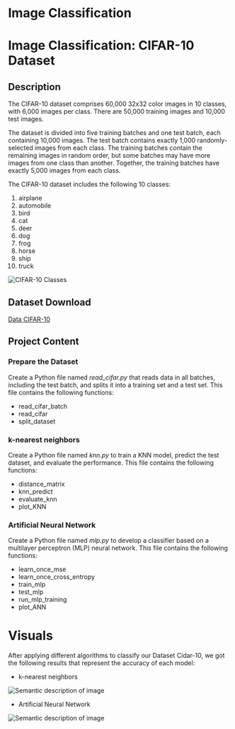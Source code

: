 # Image Classification



# Image Classification: CIFAR-10 Dataset

## Description

The CIFAR-10 dataset comprises 60,000 32x32 color images in 10 classes, with 6,000 images per class. There are 50,000 training images and 10,000 test images.

The dataset is divided into five training batches and one test batch, each containing 10,000 images. The test batch contains exactly 1,000 randomly-selected images from each class. The training batches contain the remaining images in random order, but some batches may have more images from one class than another. Together, the training batches have exactly 5,000 images from each class.

The CIFAR-10 dataset includes the following 10 classes:
1. airplane
2. automobile
3. bird
4. cat
5. deer
6. dog
7. frog
8. horse
9. ship
10. truck

![CIFAR-10 Classes](cifar.JPG)

## Dataset Download

[Data CIFAR-10](https://www.cs.toronto.edu/~kriz/cifar-10-python.tar.gz)

## Project Content

### Prepare the Dataset

Create a Python file named _read_cifar.py_ that reads data in all batches, including the test batch, and splits it into a training set and a test set. This file contains the following functions:
- read_cifar_batch
- read_cifar
- split_dataset

### k-nearest neighbors

Create a Python file named _knn.py_ to train a KNN model, predict the test dataset, and evaluate the performance. This file contains the following functions:
- distance_matrix
- knn_predict
- evaluate_knn
- plot_KNN

### Artificial Neural Network

Create a Python file named _mlp.py_ to develop a classifier based on a multilayer perceptron (MLP) neural network. This file contains the following functions:
- learn_once_mse
- learn_once_cross_entropy
- train_mlp
- test_mlp
- run_mlp_training
- plot_ANN
# Visuals
After applying  different algorithms to classify our Dataset Cidar-10, we got the following results that represent the accuracy of each model:
- k-nearest neighbors

![Semantic description of image](Results/knn.png)

- Artificial Neural Network

![Semantic description of image](Results/mlp.png)

